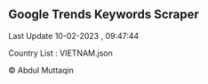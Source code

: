 

## Google Trends Keywords Scraper 
 
Last Update 10-02-2023 , 09:47:44

Country List :
VIETNAM.json



© Abdul Muttaqin 
